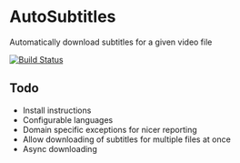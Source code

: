 # AutoSubtitles
Automatically download subtitles for a given video file

[![Build Status](https://travis-ci.org/PtrTn/AutoSubtitles.svg?branch=master)](https://travis-ci.org/PtrTn/AutoSubtitles)


## Todo
- Install instructions
- Configurable languages
- Domain specific exceptions for nicer reporting
- Allow downloading of subtitles for multiple files at once
- Async downloading
